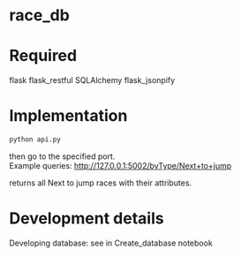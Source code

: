 # race_db
# Required
flask
flask_restful
SQLAlchemy
flask_jsonpify

# Implementation
```bash
python api.py
```
then go to the specified port.\
Example queries:
http://127.0.0.1:5002/byType/Next+to+jump

returns all Next to jump races with their attributes.

# Development details
Developing database: see in Create_database notebook
